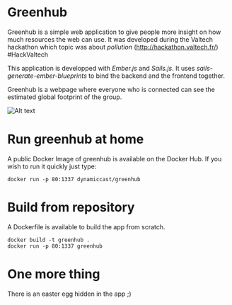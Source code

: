 # Greenhub

Greenhub is a simple web application to give people more insight on how much resources the web can use.
It was developed during the Valtech hackathon which topic was about *pollution* (http://hackathon.valtech.fr/) #HackValtech

This application is developped with *Ember.js* and *Sails.js*. It uses *sails-generate-ember-blueprints* to bind the backend and the frontend together.

Greenhub is a webpage where everyone who is connected can see the estimated global footprint of the group.

![Alt text](//screenshot.png?raw=true "Greenhub screenshot")

# Run greenhub at home

A public Docker Image of greenhub is available on the Docker Hub. If you wish to run it quickly just type:

````
docker run -p 80:1337 dynamiccast/greenhub
````

# Build from repository

A Dockerfile is available to build the app from scratch.

````
docker build -t greenhub .
docker run -p 80:1337 greenhub
````

# One more thing

There is an easter egg hidden in the app ;)
